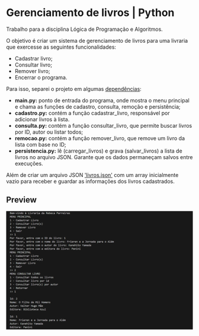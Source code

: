 # Gerenciamento de livros | Python

Trabalho para a disciplina Lógica de Programação e Algoritmos. 

O objetivo é criar um sistema de gerenciamento de livros para uma livraria que exercesse as seguintes funcionalidades:

<ul>
  <li>Cadastrar livro;</li>
  <li>Consultar livro;</li>
  <li>Remover livro;</li>
  <li>Encerrar o programa.</li>
</ul>

Para isso, separei o projeto em algumas <a href="https://github.com/rebecaparreiras/gerenciamento-livros/tree/main/src">dependências</a>: 

<ul>
  <li><b>main.py:</b> ponto de entrada do programa, onde mostra o menu principal e chama as funções de cadastro, consulta, remoção e persistência;</li>
  <li><b>cadastro.py:</b> contém a função cadastrar_livro, responsável por adicionar livros à lista.</li>
  <li><b>consulta.py:</b> contém a função consultar_livro, que permite buscar livros por ID, autor ou listar todos;</li>
  <li><b>remocao.py:</b> contém a função remover_livro, que remove um livro da lista com base no ID;</li>
  <li><b>persistencia.py:</b> lê (carregar_livros) e grava (salvar_livros) a lista de livros no arquivo JSON. Garante que os dados permaneçam salvos entre execuções.</li>
</ul>

Além de criar um arquivo JSON <a href="https://github.com/rebecaparreiras/gerenciamento-livros/blob/main/data/livros.json">'livros.json'</a> com um array inicialmente vazio para receber e guardar as informações dos livros cadastrados.

## Preview

<p align="center">
  <img src="./src/images/terminal.PNG" alt="Demonstração do programa.">
</p>

